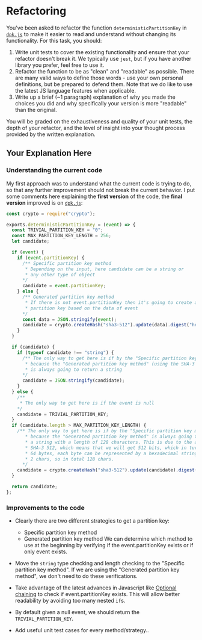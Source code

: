 # Refactoring

You've been asked to refactor the function `deterministicPartitionKey` in [`dpk.js`](dpk.js) to make it easier to read and understand without changing its functionality. For this task, you should:

1. Write unit tests to cover the existing functionality and ensure that your refactor doesn't break it. We typically use `jest`, but if you have another library you prefer, feel free to use it.
2. Refactor the function to be as "clean" and "readable" as possible. There are many valid ways to define those words - use your own personal definitions, but be prepared to defend them. Note that we do like to use the latest JS language features when applicable.
3. Write up a brief (~1 paragraph) explanation of why you made the choices you did and why specifically your version is more "readable" than the original.

You will be graded on the exhaustiveness and quality of your unit tests, the depth of your refactor, and the level of insight into your thought process provided by the written explanation.

## Your Explanation Here

### Understanding the current code

My first approach was to understand what the current code is trying to do, so that any further improvement should not break the current behavior. I put some comments here explaining the **first version** of the code, the **final version** improved is on [`dpk.js`](dpk.js):

```js
const crypto = require("crypto");

exports.deterministicPartitionKey = (event) => {
  const TRIVIAL_PARTITION_KEY = "0";
  const MAX_PARTITION_KEY_LENGTH = 256;
  let candidate;

  if (event) {
    if (event.partitionKey) {
      /** Specific partition key method
       * Depending on the input, here candidate can be a string or
       * any other type of object
      */
      candidate = event.partitionKey;
    } else {
      /** Generated partition key method
       * If there is not event.partitionKey then it's going to create a
       * partition key based on the data of event
      */
      const data = JSON.stringify(event);
      candidate = crypto.createHash("sha3-512").update(data).digest("hex");
    }
  }

  if (candidate) {
    if (typeof candidate !== "string") {
      /** The only way to get here is if by the "Specific partition key method"
       * because the "Generated partition key method" (using the SHA-3 512 algorithm)
       * is always going to return a string
      */
      candidate = JSON.stringify(candidate);
    }
  } else {
    /**
     * The only way to get here is if the event is null
    */
    candidate = TRIVIAL_PARTITION_KEY;
  }
  if (candidate.length > MAX_PARTITION_KEY_LENGTH) {
    /** The only way to get here is if by the "Specific partition key method"
       * because the "Generated partition key method" is always going to return
       * a string with a length of 128 characters. This is due to the algorith
       * SHA-3 512, which means that we will get 512 bits, which in turn means
       * 64 bytes, each byte can be represented by a hexadecimal string of
       * 2 chars, so in total 128 chars.
      */
    candidate = crypto.createHash("sha3-512").update(candidate).digest("hex");
  }

  return candidate;
};
```

### Improvements to the code

- Clearly there are two different strategies to get a partition key:
  - Specific partition key method
  - Generated partition key method
  We can determine which method to use at the beginning by verifying if the event.partitionKey exists or if only event exists.

- Move the `string` type checking and length checking to the "Specific partition key method". If we are using the "Generated partition key method", we don't need to do these verifications.

- Take advantage of the latest advances in Javascript like [Optional chaining](https://developer.mozilla.org/en-US/docs/Web/JavaScript/Reference/Operators/Optional_chaining) to check if event.partitionKey exists. This will allow better readability by avoiding too many nested `if`s.

- By default given a null event, we should return the `TRIVIAL_PARTITION_KEY`.

- Add useful unit test cases for every method/strategy..